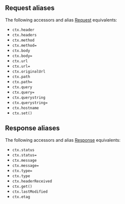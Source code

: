 
## Request aliases

  The following accessors and alias [Request](request.md) equivalents:

  - `ctx.header`
  - `ctx.headers`
  - `ctx.method`
  - `ctx.method=`
  - `ctx.body`
  - `ctx.body=`
  - `ctx.url`
  - `ctx.url=`
  - `ctx.originalUrl`
  - `ctx.path`
  - `ctx.path=`
  - `ctx.query`
  - `ctx.query=`
  - `ctx.querystring`
  - `ctx.querystring=`
  - `ctx.hostname`
  - `ctx.set()`

## Response aliases

  The following accessors and alias [Response](response.md) equivalents:

  - `ctx.status`
  - `ctx.status=`
  - `ctx.message`
  - `ctx.message=`
  - `ctx.type=`
  - `ctx.type`
  - `ctx.headerReceived`
  - `ctx.get()`
  - `ctx.lastModified`
  - `ctx.etag`

